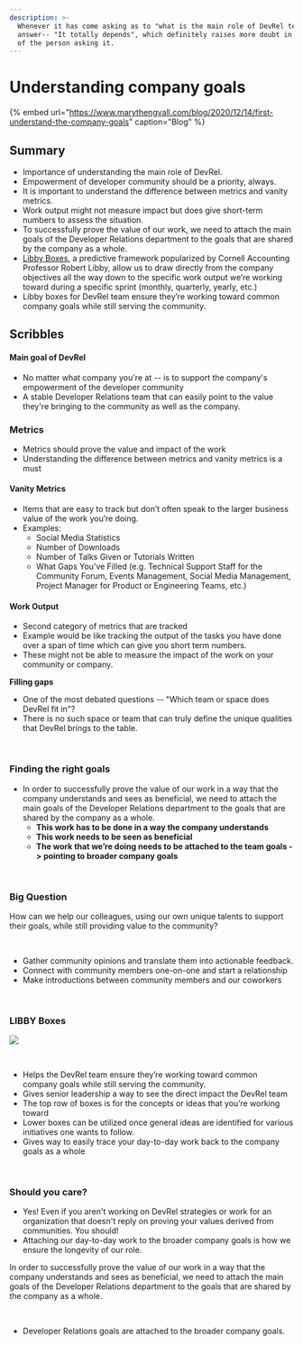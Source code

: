 ```yaml
---
description: >-
  Whenever it has come asking as to "what is the main role of DevRel team"? The
  answer-- "It totally depends", which definitely raises more doubt in the mind
  of the person asking it.
---
```


# Understanding company goals



{% embed url="https://www.marythengvall.com/blog/2020/12/14/first-understand-the-company-goals" caption="Blog" %}

## Summary

* Importance of understanding the main role of DevRel.
* Empowerment of developer community should be a priority, always.
* It is important to understand the difference between metrics and vanity metrics.
* Work output might not measure impact but does give short-term numbers to assess the situation. 
* To successfully prove the value of our work, we need to attach the main goals of the Developer Relations department to the goals that are shared by the company as a whole.
* [Libby Boxes](https://glennremoreras.com/tag/libby-boxes/), a predictive framework popularized by Cornell Accounting Professor Robert Libby, allow us to draw directly from the company objectives all the way down to the specific work output we’re working toward during a specific sprint \(monthly, quarterly, yearly, etc.\)
* Libby boxes for DevRel team ensure they’re working toward common company goals while still serving the community.

## Scribbles

#### Main goal of DevRel

* No matter what company you're at -- is to support the company's empowerment of the developer community
* A stable Developer Relations team that can easily point to the value they're bringing to the community as well as the company.

### Metrics 

* Metrics should prove the value and impact of the work
* Understanding the difference between metrics and vanity metrics is a must

#### Vanity Metrics 

* Items that are easy to track but don’t often speak to the larger business value of the work you’re doing.
* Examples: 
  * Social Media Statistics
  * Number of Downloads
  * Number of Talks Given or Tutorials Written
  * What Gaps You’ve Filled \(e.g. Technical Support Staff for the Community Forum, Events Management, Social Media Management, Project Manager for Product or Engineering Teams, etc.\)



#### Work Output

* Second category of metrics that are tracked 
* Example would be like tracking the output of the tasks you have done over a span of time which can give you short term numbers.
* These might not be able to measure the impact of the work on your community or company.

**Filling gaps**

* One of the most debated questions -- "Which team or space does DevRel fit in"?
* There is no such space or team that can truly define the unique qualities that DevRel brings to the table. 

‌

### Finding the right goals

* In order to successfully prove the value of our work in a way that the company understands and sees as beneficial, we need to attach the main goals of the Developer Relations department to the goals that are shared by the company as a whole.
  * **This work has to be done in a way the company understands**
  * **This work needs to be seen as beneficial**
  * **The work that we’re doing needs to be attached to the team goals -&gt; pointing to broader company goals**

‌

### Big Question

How can we help our colleagues, using our own unique talents to support their goals, while still providing value to the community?

‌

* Gather community opinions and translate them into actionable feedback.
* Connect with community members one-on-one and start a relationship
* Make introductions between community members and our coworkers

‌

### LIBBY Boxes

![](https://lh4.googleusercontent.com/eVhOZjbmA-fVSkkuxCIcofGGrXr2DksnnsrUbpzq5VUjO7THcGhpmEh9lE3E0y6IP4cynZIrToIlKhs66029qFr9OjUZHht3wi1ouy650UmbXVLZnX-inYeSbhcprlZbkVvAHuA)

‌

* Helps the DevRel team ensure they’re working toward common company goals while still serving the community.
* Gives senior leadership a way to see the direct impact the DevRel team
* The top row of boxes is for the concepts or ideas that you’re working toward
* Lower boxes can be utilized once general ideas are identified for various initiatives one wants to follow.
* Gives way to easily trace your day-to-day work back to the company goals as a whole

‌

### Should you care? 

* Yes! Even if you aren't working on DevRel strategies or work for an organization that doesn't reply on proving your values derived from communities. You should! 
* Attaching our day-to-day work to the broader company goals is how we ensure the longevity of our role.

In order to successfully prove the value of our work in a way that the company understands and sees as beneficial, we need to attach the main goals of the Developer Relations department to the goals that are shared by the company as a whole.

‌

* Developer Relations goals are attached to the broader company goals. 

